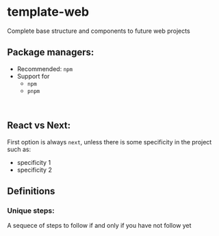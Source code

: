 # template-web
Complete base structure and components to future web projects

## Package managers:
- Recommended: `npm`
- Support for
  - `npm`
  - `pnpm`

<br />

## React vs Next:
First option is always `next`, unless there is some specificity in the project such as:
 - specificity 1
 - specificity 2

## Definitions
### Unique steps:
A sequece of steps to follow if and only if you have not follow yet